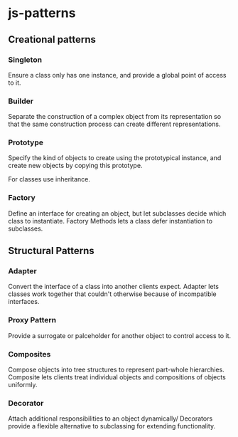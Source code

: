 # js-patterns

## Creational patterns 

### Singleton
Ensure a class only has one instance, and provide a global point of access to it.

### Builder

Separate the construction of a complex object from its representation so that the same construction process can create different representations.

### Prototype
Specify the kind of objects to create using the prototypical instance, and create new objects by copying this prototype.

For classes use inheritance.

### Factory
Define an interface for creating an object, but let subclasses decide which class to instantiate. Factory Methods lets a class defer instantiation to subclasses.

## Structural Patterns

### Adapter
Convert the interface of a class into another clients expect. Adapter lets classes work together that couldn't otherwise because of incompatible interfaces.

### Proxy Pattern
Provide a surrogate or palceholder for another object to control access to it.

### Composites
Compose objects into tree structures to represent part-whole hierarchies. Composite lets clients treat individual objects and compositions of objects uniformly.

### Decorator
Attach additional responsibilities to an object dynamically/ Decorators provide a flexible alternative to subclassing for extending functionality.